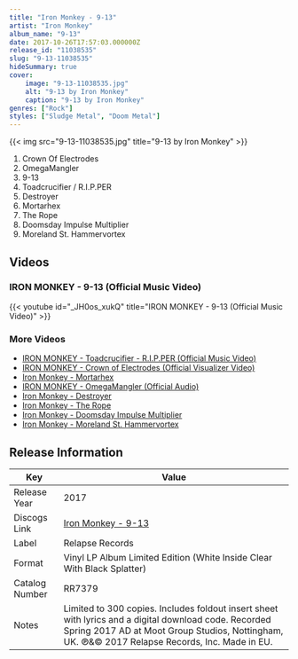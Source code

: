 ```yaml
---
title: "Iron Monkey - 9-13"
artist: "Iron Monkey"
album_name: "9-13"
date: 2017-10-26T17:57:03.000000Z
release_id: "11038535"
slug: "9-13-11038535"
hideSummary: true
cover:
    image: "9-13-11038535.jpg"
    alt: "9-13 by Iron Monkey"
    caption: "9-13 by Iron Monkey"
genres: ["Rock"]
styles: ["Sludge Metal", "Doom Metal"]
---
```


{{< img src="9-13-11038535.jpg" title="9-13 by Iron Monkey" >}}

<!-- section break -->

1. Crown Of Electrodes
2. OmegaMangler
3. 9-13
4. Toadcrucifier / R.I.P.PER
5. Destroyer 	
6. Mortarhex 	
7. The Rope 
8. Doomsday Impulse Multiplier
9. Moreland St. Hammervortex 

<!-- section break -->




## Videos
### IRON MONKEY - 9-13 (Official Music Video)
{{< youtube id="_JH0os_xukQ" title="IRON MONKEY - 9-13 (Official Music Video)" >}}<br>

### More Videos

- [IRON MONKEY - Toadcrucifier - R.I.P.PER (Official Music Video)](https://www.youtube.com/watch?v=K2nY03dOUvg)
- [IRON MONKEY - Crown of Electrodes (Official Visualizer Video)](https://www.youtube.com/watch?v=5Bc1vnGpu_M)
- [Iron Monkey - Mortarhex](https://www.youtube.com/watch?v=iaU4bgG5C9k)
- [IRON MONKEY -  OmegaMangler (Official Audio)](https://www.youtube.com/watch?v=L-S-LsLJqIc)
- [Iron Monkey - Destroyer](https://www.youtube.com/watch?v=IlhWYPaNDRk)
- [Iron Monkey - The Rope](https://www.youtube.com/watch?v=soyUE8ZnPjw)
- [Iron Monkey - Doomsday Impulse Multiplier](https://www.youtube.com/watch?v=uGatMszYD2A)
- [Iron Monkey - Moreland St. Hammervortex](https://www.youtube.com/watch?v=Q6jqGyAkHd4)


## Release Information
|  Key           | Value                                                |
| ---------------| ---------------------------------------------------- |
| Release Year   | 2017                                   |
| Discogs Link   | [Iron Monkey - 9-13](https://www.discogs.com/release/11038535-Iron-Monkey-9-13) |
| Label          | Relapse Records |
| Format         | Vinyl LP Album Limited Edition (White Inside Clear With Black Splatter) |
| Catalog Number | RR7379 |
| Notes | Limited to 300 copies. Includes foldout insert sheet with lyrics and a digital download code.  Recorded Spring 2017 AD at Moot Group Studios, Nottingham, UK.  ℗&© 2017 Relapse Records, Inc. Made in EU. |